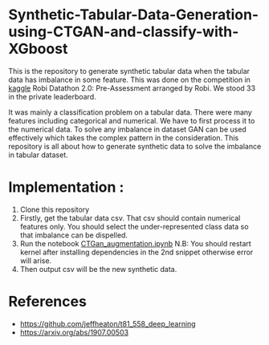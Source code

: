 # Synthetic-Tabular-Data-Generation-using-CTGAN-and-classify-with-XGboost
This is the repository to generate synthetic tabular data when the tabular data has imbalance in some feature. This was done on the competition in [kaggle](https://www.kaggle.com/competitions/robi-datathon-2-pre-assessment) Robi Datathon 2.0: Pre-Assessment arranged by Robi. We stood 33 in the private leaderboard. 

It was mainly a classification problem on a tabular data. There were many features including categorical and numerical. We have to first process it to the numerical data. To solve any imbalance in dataset GAN can be used effectively which takes the complex pattern in the consideration. This repository is all about how to generate synthetic data to solve the imbalance in tabular dataset.


# Implementation :
1. Clone this repository
2. Firstly, get the tabular data csv. That csv should contain numerical features only. You should select the under-represented class data so that imbalance can be dispelled.
3. Run the notebook [CTGan_augmentation.ipynb](CTGan_augmentation.ipynb) N.B: You should restart kernel after installing dependencies in the 2nd snippet otherwise error will arise. 
4. Then output csv will be the new synthetic data.


# References 
* https://github.com/jeffheaton/t81_558_deep_learning
* https://arxiv.org/abs/1907.00503
